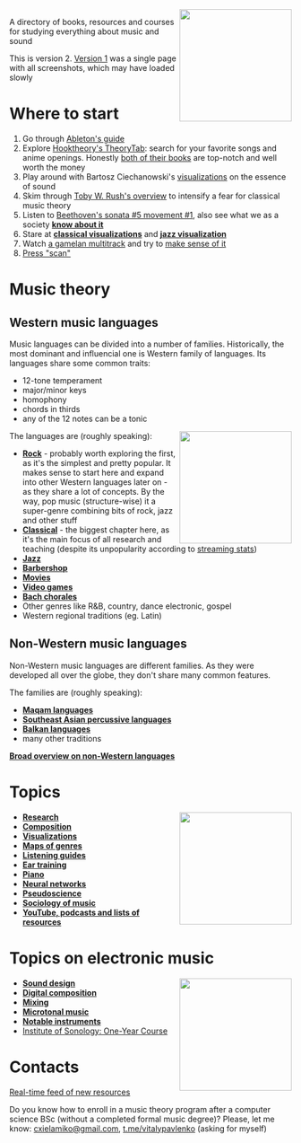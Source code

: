 
<img src="https://user-images.githubusercontent.com/1491908/220568166-377d3637-b5f6-45a9-906c-a8e4a21c3778.jpg" width="200" align="right">

A directory of books, resources and courses for studying everything about music and sound

This is version 2. [Version 1](https://github.com/vpavlenko/study-music/tree/ba716e653befb6db995346732a351471d2081efc) was a single page with all screenshots, which may have loaded slowly

Where to start
===

1. Go through [Ableton's guide](https://learningmusic.ableton.com/)
2. Explore [Hooktheory's TheoryTab](https://www.hooktheory.com/theorytab): search for your favorite songs and anime openings. Honestly [both of their books](https://www.hooktheory.com/books) are top-notch and well worth the money
3. Play around with Bartosz Ciechanowski's [visualizations](https://ciechanow.ski/sound/) on the essence of sound
4. Skim through [Toby W. Rush's overview](https://tobyrush.com/theorypages/pdf/en-us/the-whole-enchilada-set.pdf) to intensify a fear for classical music theory
5. Listen to [Beethoven's sonata #5 movement #1](https://rawl.vercel.app/edit?a=beethoven_op10no1mov1), also see what we as a society [**know about it**](parts/beethoven_op10no1mov1.md)
6. Stare at [**classical visualizations**](parts/classical_visualizations.md) and [**jazz visualization**](parts/jazz_harmony_visualizations.md)
7. Watch [a gamelan multitrack](https://www.youtube.com/watch?v=ccHTOepjK_s) and try to [make sense of it](https://docs.google.com/document/d/1oKbYpSAcunMTvB-casuFUyiaSuHGJkJhGf5rrvfOPgE/edit)
8. [Press "scan"](https://everynoise.com/)

Music theory
===

Western music languages
---

Music languages can be divided into a number of families. Historically, the most dominant and influencial one is Western family of languages. Its languages share some common traits:
- 12-tone temperament
- major/minor keys
- homophony
- chords in thirds
- any of the 12 notes can be a tonic

<img src="https://user-images.githubusercontent.com/1491908/220957973-a76da180-0bf9-4ad4-b03d-8f6ff2d3a2a7.png" width="200" align="right">

The languages are (roughly speaking):
- [**Rock**](parts/rock_harmony.md) - probably worth exploring the first, as it's the simplest and pretty popular. It makes sense to start here and expand into other Western languages later on - as they share a lot of concepts. By the way, pop music (structure-wise) it a super-genre combining bits of rock, jazz and other stuff
- [**Classical**](parts/classical.md) - the biggest chapter here, as it's the main focus of all research and teaching (despite its unpopularity according to [streaming stats](https://headphonesaddict.com/music-genre-statistics/))
- [**Jazz**](parts/jazz.md)
- [**Barbershop**](parts/barbershop.md)
- [**Movies**](parts/movies.md)
- [**Video games**](parts/vgm.md)
- [**Bach chorales**](parts/bach_chorales.md)
- Other genres like R&B, country, dance electronic, gospel
- Western regional traditions (eg. Latin)

Non-Western music languages
---

Non-Western music languages are different families. As they were developed all over the globe, they don't share many common features.

The families are (roughly speaking):
- [**Maqam languages**](parts/maqam_languages.md)
- [**Southeast Asian percussive languages**](parts/se_asian_percussive.md)
- [**Balkan languages**](parts/balkan.md)
- many other traditions

[**Broad overview on non-Western languages**](parts/non_western_languages.md)




Topics
===

<img src="https://user-images.githubusercontent.com/1491908/220949769-3a8467df-3e6c-4664-a973-21c81cfe8fa0.png" width="200" align="right">

- [**Research**](parts/research.md)
- [**Composition**](parts/composition.md)
- [**Visualizations**](parts/visualizations.md)
- [**Maps of genres**](parts/maps_of_genres.md)
- [**Listening guides**](parts/listening_guides.md)
- [**Ear training**](parts/ear_training.md)
- [**Piano**](parts/piano.md)
- [**Neural networks**](parts/llms.md)
- [**Pseudoscience**](parts/pseudoscience.md)
- [**Sociology of music**](parts/sociology.md)
- [**YouTube, podcasts and lists of resources**](parts/youtube_and_podcasts.md)



Topics on electronic music
===

<img src="https://user-images.githubusercontent.com/1491908/220955095-75f3a0d3-e090-43e7-a9ae-98c5f8eb1999.png" align="right" width="200">

- [**Sound design**](parts/sound_design.md)
- [**Digital composition**](parts/digital_composition.md)
- [**Mixing**](parts/mixing.md)
- [**Microtonal music**](parts/microtonal.md)
- [**Notable instruments**](parts/instruments.md)
- [Institute of Sonology: One-Year Course](http://sonology.org/one-year-course-admission/)

Contacts
===

[Real-time feed of new resources](https://t.me/keetezh)

Do you know how to enroll in a music theory program after a computer science BSc (without a completed formal music degree)? Please, let me know: cxielamiko@gmail.com, [t.me/vitalypavlenko](https://t.me/vitalypavlenko) (asking for myself)

